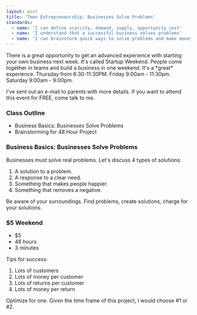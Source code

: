 ```yaml
---
layout: post
title: 'Teen Entrepreneurship: Businesses Solve Problems'
standards:
  - name: 'I can define scarcity, demand, supply, opportunity cost'
  - name: 'I understand that a successful business solves problems'
  - name: 'I can brainstorm quick ways to solve problems and make money with partners'
---
```


<p class="message">There is a great opportunity to get an advanced experience with starting your own business next week. It's called Startup Weekend. People come together in teams and build a business in one weekend. It's a *great* experience. Thursday from 6:30-11:30PM. Friday 9:00am - 11:30pm. Saturday 9:00am - 9:00pm.</p>

<p class="message">I've sent out an e-mail to parents with more details. If you want to attend this event for FREE, come talk to me.</p>

### Class Outline

* Business Basics: Businesses Solve Problems
* Brainstorming for 48 Hour Project

### Business Basics: Businesses Solve Problems

Businesses must solve real problems. Let's discuss 4 types of solutions:

1. A solution to a problem. 
2. A response to a clear need. 
3. Something that makes people happier. 
4. Something that removes a negative. 

Be aware of your surroundings. Find problems, create solutions, charge for your solutions.

### $5 Weekend

* $5
* 48 hours
* 3 minutes

Tips for success:

1. Lots of customers 
2. Lots of money per customer 
3. Lots of returns per customer 
4. Lots of money per return 

Optimize for one. Given the time frame of this project, I would choose #1 or #2.